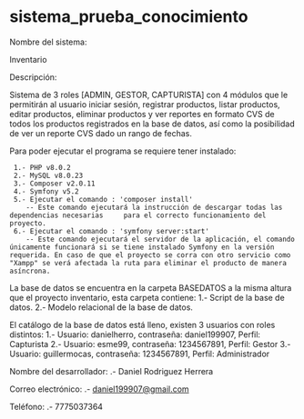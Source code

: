 # sistema_prueba_conocimiento
Nombre del sistema: 

Inventario

Descripción: 

Sistema de 3 roles [ADMIN, GESTOR, CAPTURISTA] con 4 módulos que le permitirán al usuario iniciar sesión, registrar productos, listar productos, editar productos, eliminar productos y ver reportes en formato CVS de todos los productos registrados en la base de datos, así como la posibilidad de ver un reporte CVS dado un rango de fechas.

Para poder ejecutar el programa se requiere tener instalado:

     1.- PHP v8.0.2
     2.- MySQL v8.0.23
     3.- Composer v2.0.11
     4.- Symfony v5.2
     5.- Ejecutar el comando : 'composer install'
        -- Este comando ejecutará la instrucción de descargar todas las dependencias necesarias     para el correcto funcionamiento del proyecto.
     6.- Ejecutar el comando : 'symfony server:start'
        -- Este comando ejecutará el servidor de la aplicación, el comando únicamente funcionará si se tiene instalado Symfony en la versión requerida. En caso de que el proyecto se corra con otro servicio como "Xampp" se verá afectada la ruta para eliminar el producto de manera asíncrona. 

La base de datos se encuentra en la carpeta BASEDATOS a la misma altura que el proyecto inventario, esta carpeta contiene:
     1.- Script de la base de datos.
     2.- Modelo relacional de la base de datos.

El catálogo de la base de datos está lleno, existen 3 usuarios con roles distintos:
1.- Usuario: danielherro, contraseña: daniel199907, Perfil: Capturista
2.- Usuario: esme99, contraseña: 1234567891, Perfil: Gestor
3.- Usuario: guillermocas, contraseña: 1234567891, Perfil: Administrador

Nombre del desarrollador:
.- Daniel Rodriguez Herrera

Correo electrónico:
.- daniel199907@gmail.com

Teléfono:
.- 7775037364